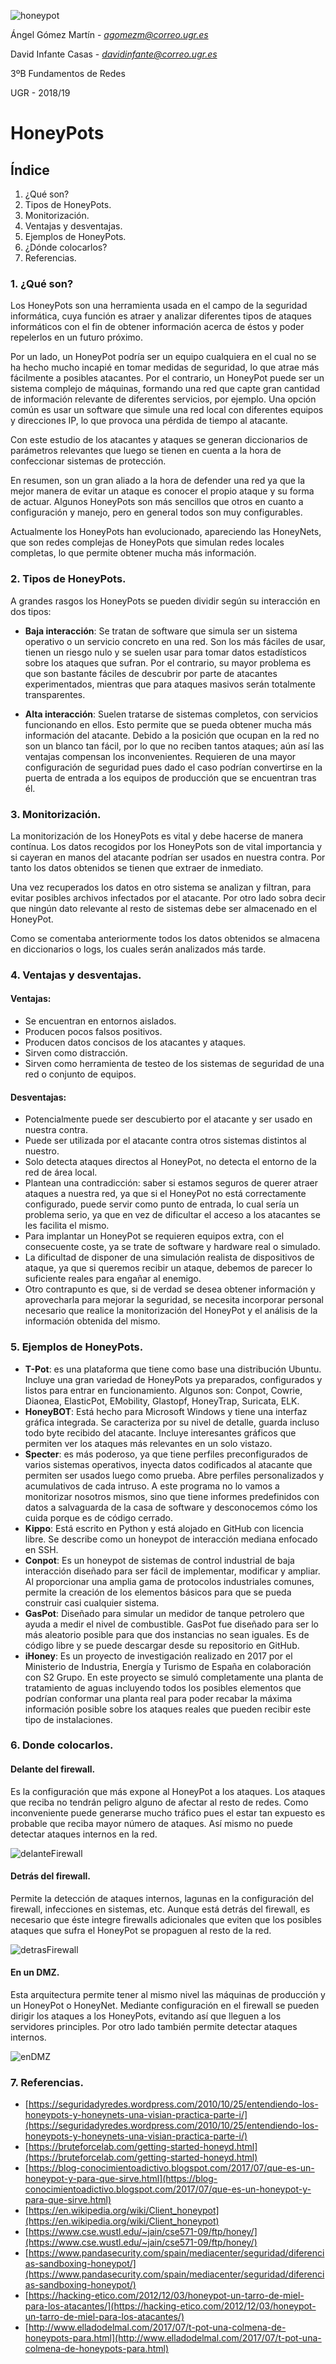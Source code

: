 

![honeypot](imagenes/honeypot.png)

















Ángel Gómez Martín - *agomezm@correo.ugr.es*

David Infante Casas - *davidinfante@correo.ugr.es*



3ºB Fundamentos de Redes

UGR - 2018/19





# HoneyPots

## Índice

1. ¿Qué son?
2. Tipos de HoneyPots.
3. Monitorización.
4. Ventajas y desventajas.
5. Ejemplos de HoneyPots.
6. ¿Dónde colocarlos?
7. Referencias.















































### 1. ¿Qué son?

Los HoneyPots son una herramienta usada en el campo de la seguridad informática, cuya función es atraer y analizar diferentes tipos de ataques informáticos con el fin de obtener información acerca de éstos y poder repelerlos en un futuro próximo. 

Por un lado, un HoneyPot podría ser un equipo cualquiera en el cual no se ha hecho mucho incapié en tomar medidas de seguridad, lo que atrae más fácilmente a posibles atacantes. Por el contrario, un HoneyPot puede ser un sistema complejo de máquinas, formando una red que capte gran cantidad de información relevante de diferentes servicios, por ejemplo. Una opción común es usar un software que simule una red local con diferentes equipos y direcciones IP, lo que provoca una pérdida de tiempo al atacante.

Con este estudio de los atacantes y ataques se generan diccionarios de parámetros relevantes que luego se tienen en cuenta a la hora de confeccionar sistemas de protección.

En resumen, son un gran aliado a la hora de defender una red ya que la mejor manera de evitar un ataque es conocer el propio ataque y su forma de actuar. Algunos HoneyPots son más sencillos que otros en cuanto a configuración y manejo, pero en general todos son muy configurables.

Actualmente los HoneyPots han evolucionado, apareciendo las HoneyNets, que son redes complejas de HoneyPots que simulan redes locales completas, lo que permite obtener mucha más información.





### 2. Tipos de HoneyPots.

A grandes rasgos los HoneyPots se pueden dividir según su interacción en dos tipos:

- **Baja interacción**: Se tratan de software que simula ser un sistema operativo o un servicio concreto en una red. Son los más fáciles de usar, tienen un riesgo nulo y se suelen usar para tomar datos estadísticos sobre los ataques que sufran. Por el contrario, su mayor problema es que son bastante fáciles de descubrir por parte de atacantes experimentados, mientras que para ataques masivos serán totalmente transparentes.



- **Alta interacción**: Suelen tratarse de sistemas completos, con servicios funcionando en ellos. Esto permite que se pueda obtener mucha más información del atacante. Debido a la posición que ocupan en la red no son un blanco tan fácil, por lo que no reciben tantos ataques; aún así las ventajas compensan los inconvenientes. Requieren de una mayor configuración de seguridad pues dado el caso podrían convertirse en la puerta de entrada a los equipos de producción que se encuentran tras él.





### 3. Monitorización.

La monitorización de los HoneyPots es vital y debe hacerse de manera contínua. Los datos recogidos por los HoneyPots son de vital importancia y si cayeran en manos del atacante podrían ser usados en nuestra contra. Por tanto los datos obtenidos se tienen que extraer de inmediato.

Una vez recuperados los datos en otro sistema se analizan y filtran, para evitar posibles archivos infectados por el atacante. Por otro lado sobra decir que ningún dato relevante al resto de sistemas debe ser almacenado en el HoneyPot.

Como se comentaba anteriormente todos los datos obtenidos se almacena en diccionarios o logs, los cuales serán analizados más tarde.





### 4. Ventajas y desventajas.

#### Ventajas:

- Se encuentran en entornos aislados.
- Producen pocos falsos positivos.
- Producen datos concisos de los atacantes y ataques.
- Sirven como distracción.
- Sirven como herramienta de testeo de los sistemas de seguridad de una red o conjunto de equipos.

#### Desventajas:

- Potencialmente puede ser descubierto por el atacante y ser usado en nuestra contra.
- Puede ser utilizada por el atacante contra otros sistemas distintos al nuestro.
- Solo detecta ataques directos al HoneyPot, no detecta el entorno de la red de área local.
- Plantean una contradicción: saber si estamos seguros de querer atraer ataques a nuestra red, ya que si el HoneyPot no está correctamente configurado, puede servir como punto de entrada, lo cual sería un problema serio, ya que en vez de dificultar el acceso a los atacantes se les facilita el mismo.
- Para implantar un HoneyPot se requieren equipos extra, con el consecuente coste, ya se trate de software y hardware real o simulado.
- La dificultad de disponer de una simulación realista de dispositivos de ataque, ya que si queremos recibir un ataque, debemos de parecer lo suficiente reales para engañar al enemigo.
- Otro contrapunto es que, si de verdad se desea obtener información y aprovecharla para mejorar la seguridad, se necesita incorporar personal necesario que realice la monitorización del HoneyPot y el análisis de la información obtenida del mismo.





### 5. Ejemplos de HoneyPots.

- **T-Pot**: es una plataforma que tiene como base una distribución Ubuntu. Incluye una gran variedad de HoneyPots ya preparados, configurados y listos para entrar en funcionamiento.  Algunos son: Conpot, Cowrie, Diaonea, ElasticPot, EMobility, Glastopf, HoneyTrap, Suricata, ELK.
- **HoneyBOT**: Está hecho para Microsoft Windows y tiene una interfaz gráfica integrada. Se caracteriza por su nivel de detalle, guarda incluso todo byte recibido del atacante. Incluye interesantes gráficos que permiten ver los ataques más relevantes en un solo vistazo.
- **Specter**: es más poderoso, ya que tiene perfiles preconfigurados de varios sistemas operativos, inyecta datos codificados al atacante que permiten ser usados luego como prueba. Abre perfiles personalizados y acumulativos de cada intruso. A este programa no lo vamos a monitorizar nosotros mismos, sino que tiene informes predefinidos con datos a salvaguarda de la casa de software y desconocemos cómo los cuida porque es de código cerrado.
- **Kippo**: Está escrito en Python y está alojado en GitHub con licencia libre. Se describe como un honeypot de interacción mediana enfocado en SSH.
- **Conpot**: Es un honeypot de sistemas de control industrial de baja interacción diseñado para ser fácil de implementar, modificar y ampliar. Al proporcionar una amplia gama de protocolos industriales comunes, permite la creación de los elementos básicos para que se pueda construir casi cualquier sistema.
- **GasPot**: Diseñado para simular un medidor de tanque petrolero que ayuda a medir el nivel de combustible. GasPot fue diseñado para ser lo más aleatorio posible para que dos instancias no sean iguales. Es de código libre y se puede descargar desde su repositorio en GitHub.
- **iHoney**: Es un proyecto de investigación realizado en 2017 por el Ministerio de Industria, Energía y Turismo de España en colaboración con S2 Grupo. En este proyecto se simuló completamente una planta de tratamiento de aguas incluyendo todos los posibles elementos que podrían conformar una planta real para poder recabar la máxima información posible sobre los ataques reales que pueden recibir este tipo de instalaciones.





### 6. Donde colocarlos.

#### Delante del firewall.

Es la configuración que más expone al HoneyPot a los ataques. Los ataques que reciba no tendrán peligro alguno de afectar al resto de redes. Como inconveniente puede generarse mucho tráfico pues el estar tan expuesto es probable que reciba mayor número de ataques. Así mismo no puede detectar ataques internos en la red.

![delanteFirewall](imagenes\delanteFirewall.jpg)

#### Detrás del firewall.

Permite la detección de ataques internos, lagunas en la configuración del firewall, infecciones en sistemas, etc. Aunque está detrás del firewall, es necesario que éste integre firewalls adicionales que eviten que los posibles ataques que sufra el HoneyPot se propaguen al resto de la red.

![detrasFirewall](imagenes\detrasFirewall.jpg)



#### En un DMZ.

Esta arquitectura permite tener al mismo nivel las máquinas de producción y un HoneyPot o HoneyNet. Mediante configuración en el firewall se pueden dirigir los ataques a los HoneyPots, evitando así que lleguen a los servidores principles. Por otro lado también permite detectar ataques internos.

![enDMZ](imagenes\enDMZ.jpg)

### 7. Referencias.

- [https://seguridadyredes.wordpress.com/2010/10/25/entendiendo-los-honeypots-y-honeynets-una-visian-practica-parte-i/](https://seguridadyredes.wordpress.com/2010/10/25/entendiendo-los-honeypots-y-honeynets-una-visian-practica-parte-i/)
- [https://bruteforcelab.com/getting-started-honeyd.html](https://bruteforcelab.com/getting-started-honeyd.html)
- [https://blog-conocimientoadictivo.blogspot.com/2017/07/que-es-un-honeypot-y-para-que-sirve.html](https://blog-conocimientoadictivo.blogspot.com/2017/07/que-es-un-honeypot-y-para-que-sirve.html)
- [https://en.wikipedia.org/wiki/Client_honeypot](https://en.wikipedia.org/wiki/Client_honeypot)
- [https://www.cse.wustl.edu/~jain/cse571-09/ftp/honey/](https://www.cse.wustl.edu/~jain/cse571-09/ftp/honey/)
- [https://www.pandasecurity.com/spain/mediacenter/seguridad/diferencias-sandboxing-honeypot/](https://www.pandasecurity.com/spain/mediacenter/seguridad/diferencias-sandboxing-honeypot/)
- [https://hacking-etico.com/2012/12/03/honeypot-un-tarro-de-miel-para-los-atacantes/](https://hacking-etico.com/2012/12/03/honeypot-un-tarro-de-miel-para-los-atacantes/)
- [http://www.elladodelmal.com/2017/07/t-pot-una-colmena-de-honeypots-para.html](http://www.elladodelmal.com/2017/07/t-pot-una-colmena-de-honeypots-para.html)

